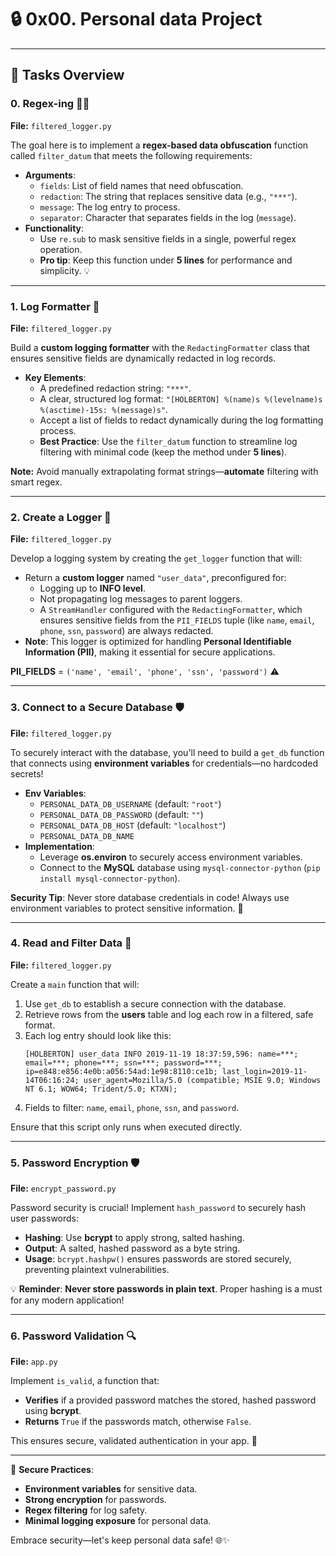 # 🔒 **0x00. Personal data Project**


---

## 🚀 **Tasks Overview**

### 0. Regex-ing 🧑‍💻
**File:** `filtered_logger.py`

The goal here is to implement a **regex-based data obfuscation** function called `filter_datum` that meets the following requirements:

- **Arguments**:
  - `fields`: List of field names that need obfuscation.
  - `redaction`: The string that replaces sensitive data (e.g., `"***"`).
  - `message`: The log entry to process.
  - `separator`: Character that separates fields in the log (`message`).
- **Functionality**:
  - Use `re.sub` to mask sensitive fields in a single, powerful regex operation.
  - **Pro tip**: Keep this function under **5 lines** for performance and simplicity. 💡

---

### 1. Log Formatter 📝
**File:** `filtered_logger.py`

Build a **custom logging formatter** with the `RedactingFormatter` class that ensures sensitive fields are dynamically redacted in log records.

- **Key Elements**:
  - A predefined redaction string: `"***"`.
  - A clear, structured log format: `"[HOLBERTON] %(name)s %(levelname)s %(asctime)-15s: %(message)s"`.
  - Accept a list of fields to redact dynamically during the log formatting process.
  - **Best Practice**: Use the `filter_datum` function to streamline log filtering with minimal code (keep the method under **5 lines**).

**Note:** Avoid manually extrapolating format strings—**automate** filtering with smart regex.

---

### 2. Create a Logger 🔧
**File:** `filtered_logger.py`

Develop a logging system by creating the `get_logger` function that will:

- Return a **custom logger** named `"user_data"`, preconfigured for:
  - Logging up to **INFO level**.
  - Not propagating log messages to parent loggers.
  - A `StreamHandler` configured with the `RedactingFormatter`, which ensures sensitive fields from the `PII_FIELDS` tuple (like `name`, `email`, `phone`, `ssn`, `password`) are always redacted.
- **Note**: This logger is optimized for handling **Personal Identifiable Information (PII)**, making it essential for secure applications.

**PII_FIELDS** = `('name', 'email', 'phone', 'ssn', 'password')` ⚠️

---

### 3. Connect to a Secure Database 🛡️
**File:** `filtered_logger.py`

To securely interact with the database, you'll need to build a `get_db` function that connects using **environment variables** for credentials—no hardcoded secrets!

- **Env Variables**:
  - `PERSONAL_DATA_DB_USERNAME` (default: `"root"`)
  - `PERSONAL_DATA_DB_PASSWORD` (default: `""`)
  - `PERSONAL_DATA_DB_HOST` (default: `"localhost"`)
  - `PERSONAL_DATA_DB_NAME`
- **Implementation**:
  - Leverage **os.environ** to securely access environment variables.
  - Connect to the **MySQL** database using `mysql-connector-python` (`pip install mysql-connector-python`).

**Security Tip**: Never store database credentials in code! Always use environment variables to protect sensitive information. 🔐

---

### 4. Read and Filter Data 📄
**File:** `filtered_logger.py`

Create a `main` function that will:

1. Use `get_db` to establish a secure connection with the database.
2. Retrieve rows from the **users** table and log each row in a filtered, safe format.
3. Each log entry should look like this:
    ```log
    [HOLBERTON] user_data INFO 2019-11-19 18:37:59,596: name=***; email=***; phone=***; ssn=***; password=***; ip=e848:e856:4e0b:a056:54ad:1e98:8110:ce1b; last_login=2019-11-14T06:16:24; user_agent=Mozilla/5.0 (compatible; MSIE 9.0; Windows NT 6.1; WOW64; Trident/5.0; KTXN);
    ```
4. Fields to filter: `name`, `email`, `phone`, `ssn`, and `password`.

Ensure that this script only runs when executed directly.

---

### 5. Password Encryption 🛡️
**File:** `encrypt_password.py`

Password security is crucial! Implement `hash_password` to securely hash user passwords:

- **Hashing**: Use **bcrypt** to apply strong, salted hashing.
- **Output**: A salted, hashed password as a byte string.
- **Usage**: `bcrypt.hashpw()` ensures passwords are stored securely, preventing plaintext vulnerabilities.

💡 **Reminder**: **Never store passwords in plain text**. Proper hashing is a must for any modern application!

---

### 6. Password Validation 🔍
**File:** `app.py`

Implement `is_valid`, a function that:

- **Verifies** if a provided password matches the stored, hashed password using **bcrypt**.
- **Returns** `True` if the passwords match, otherwise `False`.

This ensures secure, validated authentication in your app. 🔑

---

🔐 **Secure Practices**:
- **Environment variables** for sensitive data.
- **Strong encryption** for passwords.
- **Regex filtering** for log safety.
- **Minimal logging exposure** for personal data.

Embrace security—let's keep personal data safe! 🌐✨
